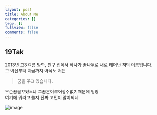 ```yaml
---
layout: post
title: About Me
categories: []
tags: []
fullview: false
comments: false
---
```


## 19Tak
2013년 고3 여름 방학, 친구 집에서 작사가 꿈나무로 새로 태어난 저의 이름입니다.   
그 이전부터 지금까지 아직도 저는   
> 꿈을 꾸고 있습니다.

무슨꿈을꾸었느냐 그꿈은이루어질수없기때문에 엉엉   
여기에 뭐라고 쓸지 진짜 고민이 많이되네   

![image](https://user-images.githubusercontent.com/84369912/126659296-92464023-6c1b-49b7-935c-0ad799d5f1c8.png)
